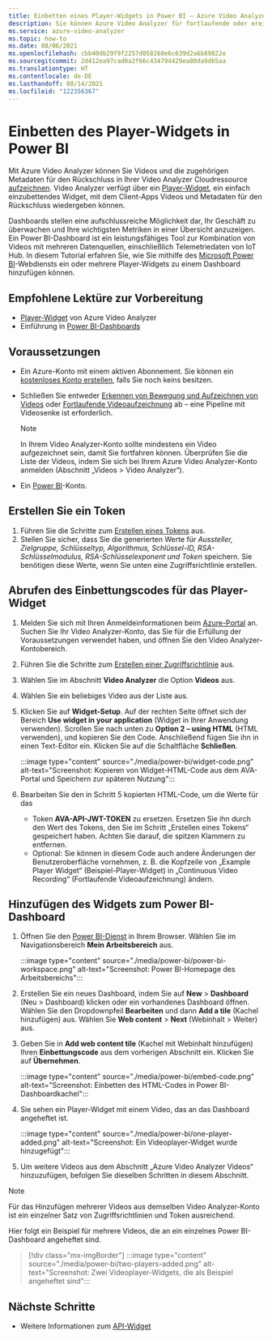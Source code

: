 ```yaml
---
title: Einbetten eines Player-Widgets in Power BI – Azure Video Analyzer
description: Sie können Azure Video Analyzer für fortlaufende oder ereignisbasierte Videoaufzeichnungen verwenden. In diesem Artikel wird beschrieben, wie Sie Videos in Microsoft Power BI einbetten, um eine anpassbare Benutzeroberfläche für Ihre Benutzer bereitzustellen.
ms.service: azure-video-analyzer
ms.topic: how-to
ms.date: 08/06/2021
ms.openlocfilehash: cbb40db29f9f2257d058268e6c639d2a6b89822e
ms.sourcegitcommit: 2d412ea97cad0a2f66c434794429ea80da9d65aa
ms.translationtype: HT
ms.contentlocale: de-DE
ms.lasthandoff: 08/14/2021
ms.locfileid: "122356367"
---
```

# <a name="embed-player-widget-in-power-bi"></a>Einbetten des Player-Widgets in Power BI

Mit Azure Video Analyzer können Sie Videos und die zugehörigen Metadaten für den Rückschluss in Ihrer Video Analyzer Cloudressource [aufzeichnen](detect-motion-record-video-clips-cloud.md). Video Analyzer verfügt über ein [Player-Widget](player-widget.md), ein einfach einzubettendes Widget, mit dem Client-Apps Videos und Metadaten für den Rückschluss wiedergeben können.

Dashboards stellen eine aufschlussreiche Möglichkeit dar, Ihr Geschäft zu überwachen und Ihre wichtigsten Metriken in einer Übersicht anzuzeigen. Ein Power BI-Dashboard ist ein leistungsfähiges Tool zur Kombination von Videos mit mehreren Datenquellen, einschließlich Telemetriedaten von IoT Hub. In diesem Tutorial erfahren Sie, wie Sie mithilfe des [Microsoft Power BI](https://powerbi.microsoft.com/)-Webdiensts ein oder mehrere Player-Widgets zu einem Dashboard hinzufügen können.

## <a name="suggested-pre-reading"></a>Empfohlene Lektüre zur Vorbereitung

- [Player-Widget](player-widget.md) von Azure Video Analyzer
- Einführung in [Power BI-Dashboards](/power-bi/create-reports/service-dashboards)

## <a name="prerequisites"></a>Voraussetzungen

- Ein Azure-Konto mit einem aktiven Abonnement. Sie können ein [kostenloses Konto erstellen](https://azure.microsoft.com/free/?WT.mc_id=A261C142F), falls Sie noch keins besitzen.
- Schließen Sie entweder [Erkennen von Bewegung und Aufzeichnen von Videos](detect-motion-record-video-clips-cloud.md) oder [Fortlaufende Videoaufzeichnung](continuous-video-recording.md) ab – eine Pipeline mit Videosenke ist erforderlich.

  > [!NOTE] 
  > In Ihrem Video Analyzer-Konto sollte mindestens ein Video aufgezeichnet sein, damit Sie fortfahren können. Überprüfen Sie die Liste der Videos, indem Sie sich bei Ihrem Azure Video Analyzer-Konto anmelden (Abschnitt „Videos > Video Analyzer“).

- Ein [Power BI](https://powerbi.microsoft.com/)-Konto.

## <a name="create-a-token"></a>Erstellen Sie ein Token

1. Führen Sie die Schritte zum [Erstellen eines Tokens](player-widget.md#create-a-token) aus.
2. Stellen Sie sicher, dass Sie die generierten Werte für _Aussteller, Zielgruppe, Schlüsseltyp, Algorithmus, Schlüssel-ID, RSA-Schlüsselmodulus, RSA-Schlüsselexponent und Token_ speichern. Sie benötigen diese Werte, wenn Sie unten eine Zugriffsrichtlinie erstellen.

## <a name="get-embed-code-for-player-widget"></a>Abrufen des Einbettungscodes für das Player-Widget

1. Melden Sie sich mit Ihren Anmeldeinformationen beim [Azure-Portal](https://portal.azure.com/) an. Suchen Sie Ihr Video Analyzer-Konto, das Sie für die Erfüllung der Voraussetzungen verwendet haben, und öffnen Sie den Video Analyzer-Kontobereich.
2. Führen Sie die Schritte zum [Erstellen einer Zugriffsrichtlinie](player-widget.md#create-an-access-policy) aus.
3. Wählen Sie im Abschnitt **Video Analyzer** die Option **Videos** aus.
4. Wählen Sie ein beliebiges Video aus der Liste aus.
5. Klicken Sie auf **Widget-Setup**. Auf der rechten Seite öffnet sich der Bereich **Use widget in your application** (Widget in Ihrer Anwendung verwenden). Scrollen Sie nach unten zu **Option 2 – using HTML** (HTML verwenden), und kopieren Sie den Code. Anschließend fügen Sie ihn in einen Text-Editor ein. Klicken Sie auf die Schaltfläche **Schließen**.

   :::image type="content" source="./media/power-bi/widget-code.png" alt-text="Screenshot: Kopieren von Widget-HTML-Code aus dem AVA-Portal und Speichern zur späteren Nutzung":::

6. Bearbeiten Sie den in Schritt 5 kopierten HTML-Code, um die Werte für das
   - Token **AVA-API-JWT-TOKEN** zu ersetzen. Ersetzen Sie ihn durch den Wert des Tokens, den Sie im Schritt „Erstellen eines Tokens“ gespeichert haben. Achten Sie darauf, die spitzen Klammern zu entfernen.
   - Optional: Sie können in diesem Code auch andere Änderungen der Benutzeroberfläche vornehmen, z. B. die Kopfzeile von „Example Player Widget“ (Beispiel-Player-Widget) in „Continuous Video Recording“ (Fortlaufende Videoaufzeichnung) ändern.

## <a name="add-widget-in-power-bi-dashboard"></a>Hinzufügen des Widgets zum Power BI-Dashboard

1. Öffnen Sie den [Power BI-Dienst](http://app.powerbi.com/) in Ihrem Browser. Wählen Sie im Navigationsbereich **Mein Arbeitsbereich** aus.

   :::image type="content" source="./media/power-bi/power-bi-workspace.png" alt-text="Screenshot: Power BI-Homepage des Arbeitsbereichs":::

2. Erstellen Sie ein neues Dashboard, indem Sie auf **New** > **Dashboard** (Neu > Dashboard) klicken oder ein vorhandenes Dashboard öffnen. Wählen Sie den Dropdownpfeil **Bearbeiten** und dann **Add a tile** (Kachel hinzufügen) aus. Wählen Sie **Web content** > **Next** (Webinhalt > Weiter) aus.
3. Geben Sie in **Add web content tile** (Kachel mit Webinhalt hinzufügen) Ihren **Einbettungscode** aus dem vorherigen Abschnitt ein. Klicken Sie auf **Übernehmen**.

   :::image type="content" source="./media/power-bi/embed-code.png" alt-text="Screenshot: Einbetten des HTML-Codes in Power BI-Dashboardkachel":::

4. Sie sehen ein Player-Widget mit einem Video, das an das Dashboard angeheftet ist.

   :::image type="content" source="./media/power-bi/one-player-added.png" alt-text="Screenshot: Ein Videoplayer-Widget wurde hinzugefügt":::

5. Um weitere Videos aus dem Abschnitt „Azure Video Analyzer Videos“ hinzuzufügen, befolgen Sie dieselben Schritten in diesem Abschnitt.

> [!NOTE] 
> Für das Hinzufügen mehrerer Videos aus demselben Video Analyzer-Konto ist ein einzelner Satz von Zugriffsrichtlinien und Token ausreichend.

Hier folgt ein Beispiel für mehrere Videos, die an ein einzelnes Power BI-Dashboard angeheftet sind.

> [!div class="mx-imgBorder"]
> :::image type="content" source="./media/power-bi/two-players-added.png" alt-text="Screenshot: Zwei Videoplayer-Widgets, die als Beispiel angeheftet sind":::

## <a name="next-steps"></a>Nächste Schritte

- Weitere Informationen zum [API-Widget](https://github.com/Azure/video-analyzer/tree/main/widgets)